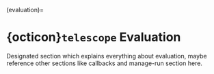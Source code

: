 (evaluation)=
# {octicon}`telescope` Evaluation

Designated section which explains everything about evaluation, maybe reference other sections like callbacks and manage-run section here.
